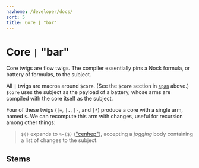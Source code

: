 ```yaml
---
navhome: /developer/docs/
sort: 5
title: Core | "bar"
---
```


# Core `|` "bar"

Core twigs are flow twigs. The compiler essentially pins a Nock
formula, or battery of formulas, to the subject.

All `|` twigs are macros around `$core`. (See the `$core`
section in [`span`](../../basic#-core-p-span-q-map-term-span) above.)
`$core` uses the subject as the payload of a battery, whose arms are
compiled with the core itself as the subject.

Four of these twigs (`|=`, `|.`, `|-`, and `|*`) produce a
core with a single arm, named `$`. We can recompute this arm 
with changes, useful for recursion among other things: 

> `$()` expands to `%=($)` (["cenhep"](../cen/hep)), accepting 
> a *jogging* body containing a list of changes to the subject.

## Stems

<list dataPreview="true" className="runes"></list>
